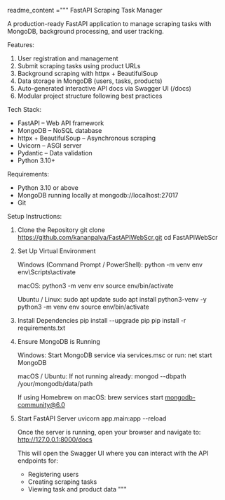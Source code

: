 readme_content =""" 
FastAPI Scraping Task Manager

A production-ready FastAPI application to manage scraping tasks with MongoDB, background processing, and user tracking.

Features:
1. User registration and management
2. Submit scraping tasks using product URLs
3. Background scraping with httpx + BeautifulSoup
4. Data storage in MongoDB (users, tasks, products)
5. Auto-generated interactive API docs via Swagger UI (/docs)
6. Modular project structure following best practices

Tech Stack:
- FastAPI – Web API framework
- MongoDB – NoSQL database
- httpx + BeautifulSoup – Asynchronous scraping
- Uvicorn – ASGI server
- Pydantic – Data validation
- Python 3.10+

Requirements:
- Python 3.10 or above
- MongoDB running locally at mongodb://localhost:27017
- Git

Setup Instructions:

1. Clone the Repository
   git clone https://github.com/kananpalya/FastAPIWebScr.git
   cd FastAPIWebScr

2. Set Up Virtual Environment

   Windows (Command Prompt / PowerShell):
   python -m venv env
   env\\Scripts\\activate

   macOS:
   python3 -m venv env
   source env/bin/activate

   Ubuntu / Linux:
   sudo apt update
   sudo apt install python3-venv -y
   python3 -m venv env
   source env/bin/activate

3. Install Dependencies
   pip install --upgrade pip
   pip install -r requirements.txt

4. Ensure MongoDB is Running

   Windows:
   Start MongoDB service via services.msc or run:
   net start MongoDB

   macOS / Ubuntu:
   If not running already:
   mongod --dbpath /your/mongodb/data/path

   If using Homebrew on macOS:
   brew services start mongodb-community@6.0

5. Start FastAPI Server
   uvicorn app.main:app --reload

   Once the server is running, open your browser and navigate to:
   http://127.0.0.1:8000/docs

   This will open the Swagger UI where you can interact with the API endpoints for:
   - Registering users
   - Creating scraping tasks
   - Viewing task and product data
"""